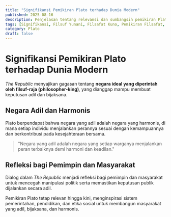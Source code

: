 ```yaml
---
title: "Signifikansi Pemikiran Plato terhadap Dunia Modern"
published: 2025-08-16
description: Penjelasan tentang relevansi dan sumbangsih pemikiran Plato dalam dunia modern, khususnya dalam bidang politik, pendidikan, dan etika sosial.
tags: [Signifikansi, Filsuf Yunani, Filsafat Kuno, Pemikiran Filsafat, Etika dan Moral]
category: Plato
draft: false
---
```


# Signifikansi Pemikiran Plato terhadap Dunia Modern

*The Republic* menyajikan gagasan tentang **negara ideal yang diperintah oleh filsuf-raja (philosopher-king)**, yang dianggap mampu membuat keputusan adil dan bijaksana.

## Negara Adil dan Harmonis

Plato berpendapat bahwa negara yang adil adalah negara yang harmonis, di mana setiap individu menjalankan perannya sesuai dengan kemampuannya dan berkontribusi pada kesejahteraan bersama.

> "Negara yang adil adalah negara yang setiap warganya menjalankan peran terbaiknya demi harmoni dan keadilan."

## Refleksi bagi Pemimpin dan Masyarakat

Dialog dalam *The Republic* menjadi refleksi bagi pemimpin dan masyarakat untuk mencegah manipulasi politik serta memastikan keputusan publik dijalankan secara adil.

Pemikiran Plato tetap relevan hingga kini, menginspirasi sistem pemerintahan, pendidikan, dan etika sosial untuk membangun masyarakat yang adil, bijaksana, dan harmonis.
